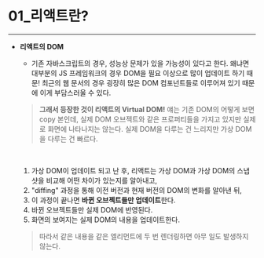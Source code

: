 # 01_리액트란?

---

* **리액트의 DOM**

  - 기존 자바스크립트의 경우, 성능상 문제가 있을 가능성이 있다고 한다.
    왜냐면 대부분의 JS 프레임워크의 경우 DOM을 필요 이상으로 많이 업데이트 하기 때문!
    최근의 웹 문서의 경우 굉장히 많은 DOM 컴포넌트들로 이루어져 있기 때문에 이게 부담스러울 수 있다.
  > **그래서 등장한 것이 리액트의 Virtual DOM!**
  >   얘는 기존 DOM의 어떻게 보면 copy 본인데, 실제 DOM 오브젝트와 같은 프로퍼티들을 가지고 있지만 실제로 화면에 나타나지는 않는다.
  >   실제 DOM을 다루는 건 느리지만 가상 DOM을 다루는 건 빠르다.

  ​

  1. 가상 DOM이 업데이트 되고 난 후, 리액트는 가상 DOM과 가상 DOM의 스냅샷을 비교해 어떤 차이가 있는지를 알아내고,
  2. "diffing" 과정을 통해 이전 버전과 현재 버전의 DOM의 변화를 알아낸 뒤,
  3. 이 과정이 끝나면 **바뀐 오브젝트들만 업데이트**한다.
  4. 바뀐 오브젝트들만 실제 DOM에 반영된다.
  5. 화면의 보여지는 실제 DOM의 내용을 업데이트한다.

  > 따라서 같은 내용을 같은 엘리먼트에 두 번 렌더링하면 아무 일도 발생하지 않는다.
